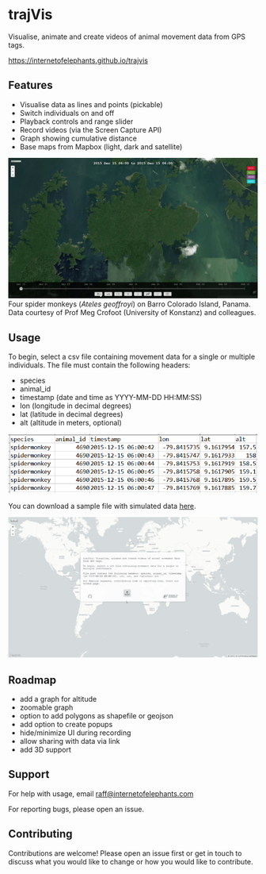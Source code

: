 # trajVis
Visualise, animate and create videos of animal movement data from GPS tags.

https://internetofelephants.github.io/trajvis

## Features
- Visualise data as lines and points (pickable)
- Switch individuals on and off
- Playback controls and range slider
- Record videos (via the Screen Capture API)
- Graph showing cumulative distance
- Base maps from Mapbox (light, dark and satellite)

![GIF of trajVis demo 01](https://github.com/internetofelephants/trajvis/blob/main/website/trajVis_demo_01.gif)
Four spider monkeys (_Ateles geoffroyi_) on Barro Colorado Island, Panama. Data courtesy of Prof Meg Crofoot (University of Konstanz) and colleagues.

## Usage
To begin, select a csv file containing movement data for a single or multiple individuals. The file must contain the following headers:
- species
- animal_id
- timestamp (date and time as YYYY-MM-DD HH:MM:SS)
- lon (longitude in decimal degrees)
- lat (latitude in decimal degrees)
- alt (altitude in meters, optional)

![example of csv data](https://github.com/internetofelephants/trajvis/blob/main/website/sample_csv_file.png)

You can download a sample file with simulated data [here](https://raw.githubusercontent.com/internetofelephants/trajvis/main/website/simulated_data.csv).

![GIF of trajVis demo 02](https://github.com/internetofelephants/trajvis/blob/main/website/trajVis_demo_02.gif)

## Roadmap
- add a graph for altitude
- zoomable graph
- option to add polygons as shapefile or geojson
- add option to create popups
- hide/minimize UI during recording
- allow sharing with data via link
- add 3D support

## Support
For help with usage, email raff@internetofelephants.com

For reporting bugs, please open an issue.

## Contributing
Contributions are welcome! Please open an issue first or get in touch to discuss what you would like to change or how you would like to contribute.
